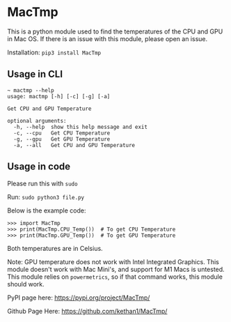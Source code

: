 # MacTmp

This is a python module used to find the temperatures of the CPU and GPU in Mac OS. If there is an issue with this module, please open an issue. 

Installation: `pip3 install MacTmp`

## Usage in CLI

```shell
~ mactmp --help
usage: mactmp [-h] [-c] [-g] [-a]

Get CPU and GPU Temperature

optional arguments:
  -h, --help  show this help message and exit
  -c, --cpu   Get CPU Temperature
  -g, --gpu   Get GPU Temperature
  -a, --all   Get CPU and GPU Temperature

```

## Usage in code

Please run this with `sudo`

Run: `sudo python3 file.py`

Below is the example code:

```python3
>>> import MacTmp
>>> print(MacTmp.CPU_Temp())  # To get CPU Temperature
>>> print(MacTmp.GPU_Temp())  # To get GPU Temperature
```

Both temperatures are in Celsius. 

Note: GPU temperature does not work with Intel Integrated Graphics. This module doesn't work with Mac Mini's, and support for M1 Macs is untested. This module relies on `powermetrics`, so if that command works, this module should work. 

PyPI page here: https://pypi.org/project/MacTmp/

Github Page Here: https://github.com/kethan1/MacTmp/
